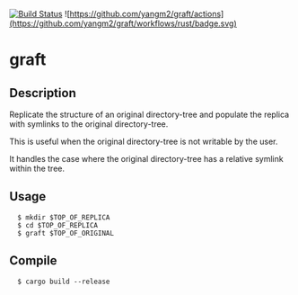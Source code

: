 [![Build Status](https://dev.azure.com/yangm2/My%20Open%20Source%20CI/_apis/build/status/yangm2.graft?branchName=master)](https://dev.azure.com/yangm2/My%20Open%20Source%20CI/_build/latest?definitionId=3&branchName=master) ![https://github.com/yangm2/graft/actions](https://github.com/yangm2/graft/workflows/rust/badge.svg)

# graft

## Description
Replicate the structure of an original directory-tree and populate the replica with symlinks to the original directory-tree.

This is useful when the original directory-tree is not writable by the user.

It handles the case where the original directory-tree has a relative symlink within the tree.

## Usage
```
  $ mkdir $TOP_OF_REPLICA
  $ cd $TOP_OF_REPLICA
  $ graft $TOP_OF_ORIGINAL
```

## Compile
```
  $ cargo build --release
```
